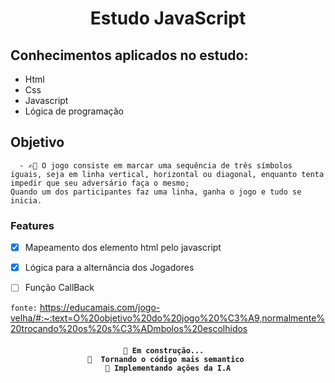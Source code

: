 #   <h1 align="center">Estudo JavaScript</h1>

##  Conhecimentos aplicados no estudo:

- Html 
- Css 
- Javascript
- Lógica de programação

## Objetivo

```
  - ✍🏼 O jogo consiste em marcar uma sequência de três símbolos iguais, seja em linha vertical, horizontal ou diagonal, enquanto tenta impedir que seu adversário faça o mesmo;
Quando um dos participantes faz uma linha, ganha o jogo e tudo se inicia.

```


### Features

- [x] Mapeamento dos elemento html pelo javascript
- [x] Lógica para a alternância dos Jogadores
- [ ] Função CallBack


`fonte:`
https://educamais.com/jogo-velha/#:~:text=O%20objetivo%20do%20jogo%20%C3%A9,normalmente%20trocando%20os%20s%C3%ADmbolos%20escolhidos

<h4 align="center"> 
    
    🚧 Em construção...  
	🚀  Tornando o código mais semantico 
    🚧 Implementando ações da I.A
</h4>